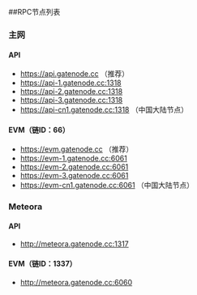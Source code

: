 ##RPC节点列表

### 主网

#### API

* https://api.gatenode.cc  （推荐）
* https://api-1.gatenode.cc:1318
* https://api-2.gatenode.cc:1318
* https://api-3.gatenode.cc:1318
* https://api-cn1.gatenode.cc:1318 （中国大陆节点）


#### EVM（链ID：66）

* https://evm.gatenode.cc （推荐）
* https://evm-1.gatenode.cc:6061 
* https://evm-2.gatenode.cc:6061 
* https://evm-3.gatenode.cc:6061 
* https://evm-cn1.gatenode.cc:6061 （中国大陆节点）


### Meteora

#### API

* http://meteora.gatenode.cc:1317


#### EVM（链ID：1337）

* http://meteora.gatenode.cc:6060








